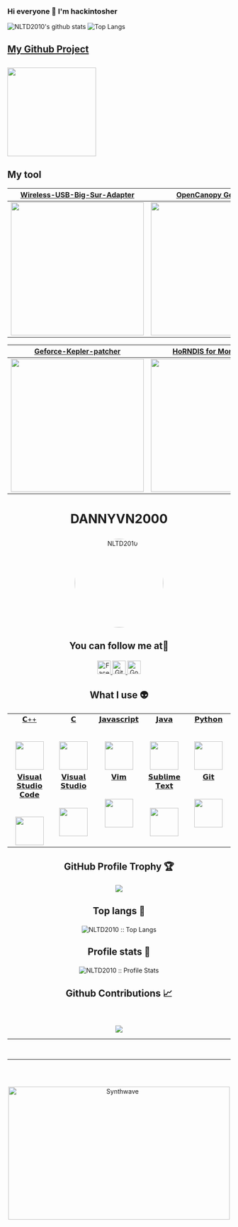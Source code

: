 ### Hi everyone 🤗 I'm hackintosher

![NLTD2010's github stats](https://github-readme-stats.vercel.app/api?username=NLTD2010&theme=radical&show_icons=true)
![Top Langs](https://github-readme-stats.vercel.app/api/top-langs/?username=NLTD2010&theme=radical)

[My Github Project](https://github.com/NLTD2010?tab=repositories)
-

<a href="https://github.com/NLTD2010?tab=repositories"><img src="https://www.getfynd.com/blog/2016/12/15/why-did-apple-choose-an-apple-with-a-bite-out-of-it-for-its-logo/why-did-apple-choose-an-apple-with-a-bite-out-of-it-for-its-logo.jpg" width="200px"></a>
-

## My tool

[Wireless-USB-Big-Sur-Adapter](https://github.com/chris1111/Wireless-USB-Big-Sur-Adapter)|[OpenCanopy Generator](https://github.com/chris1111/OpenCanopy-Generator)|[Themes OpenCore](https://github.com/chris1111/My-Simple-OC-Themes)|[Command Line SnapShot Mounter](https://github.com/chris1111/Command-Line-SnapShot-Mounter)
-|-|-|-
<a href="https://github.com/chris1111/Wireless-USB-Big-Sur-Adapter"><img src="https://user-images.githubusercontent.com/6248794/140664934-ccf2af36-9070-4cf0-9386-f47d6589e992.png" width="300px"></a>|<a href="https://github.com/chris1111/OpenCanopy-Generator"><img src="https://user-images.githubusercontent.com/6248794/134259571-1106d642-2186-43ac-8ddd-f7e55f202dc2.png" width="300px"></a>|<a href="https://github.com/chris1111/My-Simple-OC-Themes"><img src="https://user-images.githubusercontent.com/6248794/134266464-e41a5347-cae6-46ed-b345-1170f4d82ecb.png" width="300px"></a>|<a href="https://github.com/chris1111/Command-Line-SnapShot-Mounter"><img src="https://user-images.githubusercontent.com/6248794/140523046-0c5728e0-a685-4d7b-9dfb-b5d4d53ef3d9.png" width="300px"></a>

  
[Geforce-Kepler-patcher](https://github.com/chris1111/Geforce-Kepler-patcher)|[HoRNDIS for Monterey 12](https://github.com/chris1111/Config-Validator)|[OpenCore Config Validator](https://github.com/chris1111/HoRNDIS)|[Patch HD 4000 Monterey](https://github.com/chris1111/Patch-HD4000-Monterey)
-|-|-|-
<a href="https://github.com/chris1111/Geforce-Kepler-patcher"><img src="https://user-images.githubusercontent.com/6248794/135184021-50ba192b-223c-420d-ba1b-f31aedec7b90.png" width="300px"></a>|<a href="https://github.com/chris1111/HoRNDIS"><img src="https://user-images.githubusercontent.com/6248794/146655598-a51ddc6b-6e02-43cd-bea4-78488675fc1d.png" width="300px"></a>|<a href="https://github.com/chris1111/Config-Validator"><img src="https://user-images.githubusercontent.com/6248794/146655491-4f3d2374-67fd-4623-95ad-7a0d2b024fc8.png" width="300px"></a>|<a href="https://github.com/chris1111/Patch-HD4000-Monterey"><img src="https://user-images.githubusercontent.com/6248794/134258717-5b7fd4cb-39dd-4621-87ed-6b738ffbc5e4.png" width="300px"></a>

# <p align="center">DANNYVN2000</p>

<p align="center">
	<a href="https://github.com/NLTD2010">
	<img src="https://scontent.fdad3-5.fna.fbcdn.net/v/t39.30808-1/c145.33.254.254a/p320x320/240118244_373207864343659_2552214732870605524_n.jpg?_nc_cat=102&ccb=1-5&_nc_sid=7206a8&_nc_ohc=L7OwGI0vz8oAX8HWmr-&_nc_ht=scontent.fdad3-5.fna&oh=00_AT9z8XHZE1tSDCOoqLdgFCO-MswjpRxl1EqTQQQ6ICO-Nw&oe=62052D46" width = "200" alt="NLTD2010" style="border-radius:50%">
	</a>
</p>


## <p align="center">You can follow me at🌹</p>

<p align="center">
  <a href="https://www.facebook.com/nguyenlethaiduong2000">
    <img src="https://www.vectorlogo.zone/logos/facebook/facebook-official.svg" alt="Facebook" height="30" width="30">
  </a>
	
  <a href="https://github.com/NLTD2010">
    <img src="https://www.vectorlogo.zone/logos/github/github-tile.svg" alt="Github" height="30" width="30">
  </a>
  
  <a href="mailto:thaiduong35cpu@gmail.com">
    <img src="https://www.vectorlogo.zone/logos/google/google-icon.svg" alt="Google" height="30" width="30">
  </a>

  
## <p align="center">What I use :alien:</p>

<table align="center">
  <tbody>
    <tr valign="top">
      <td width="20%" align="center">
	<a href="https://devdocs.io/cpp/">
		<span>𝗖++</span><br><br><br>
		<img height="64px" src="https://cdn.worldvectorlogo.com/logos/c.svg">
	 </a>
      </td>
      <td width="20%" align="center">
	 <a href="https://devdocs.io/c/">
		<span>𝗖</span><br><br><br>
		<img height="64px" src="https://cdn.svgporn.com/logos/c.svg">
	 </a>
      </td>
      <td width="20%" align="center">
	<a href="https://www.w3schools.com/js/js_htmldom_document.asp">
		<span>𝗝𝗮𝘃𝗮𝘀𝗰𝗿𝗶𝗽𝘁</span><br><br><br>
		<img height="64px" src="https://cdn.svgporn.com/logos/javascript.svg">
	 </a>
      </td>
	<td width="20%" align="center">
		<a href="https://docs.oracle.com/en/java/">
        <span>𝗝𝗮𝘃𝗮</span><br><br><br>
        <img height="64px" src="https://cdn.svgporn.com/logos/java.svg">
		</a>
      </td>
      <td width="20%" align="center">
	      <a href="https://docs.python.org/3/">
        <span>𝗣𝘆𝘁𝗵𝗼𝗻</span><br><br><br>
        <img height="64px" src="https://cdn.svgporn.com/logos/python.svg">
	      </a>
      </td>
    </tr>
    <tr valign="top">
	<td width="20%" align="center">
		<a href="https://code.visualstudio.com/docs">
        <span>𝗩𝗶𝘀𝘂𝗮𝗹 𝗦𝘁𝘂𝗱𝗶𝗼 𝗖𝗼𝗱𝗲</span><br><br><br>
        <img height="64px" src="https://cdn.worldvectorlogo.com/logos/visual-studio-code-1.svg">
		</a>
      </td>
	<td width="20%" align="center">
		<a href="https://docs.microsoft.com/visualstudio/ide/?view=vs-2019">
        <span>𝗩𝗶𝘀𝘂𝗮𝗹 𝗦𝘁𝘂𝗱𝗶𝗼</span><br><br><br>
        <img height="64px" src="https://cdn.worldvectorlogo.com/logos/visual-studio-2013.svg">
		</a>
      </td>
      <td width="20%" align="center">
	      <a href="https://www.vim.org/">
        <span>𝗩𝗶𝗺</span><br><br><br>
        <img height="64px" src="https://upload.wikimedia.org/wikipedia/commons/thumb/9/9f/Vimlogo.svg/1022px-Vimlogo.svg.png">
	      </a>
      </td>
	    <td width="20%" align="center">
	<a href="https://www.sublimetext.com/docs/">
		<span>𝗦𝘂𝗯𝗹𝗶𝗺𝗲 𝗧𝗲𝘅𝘁</span><br><br><br>
		<img height="64px" src="https://www.sublimehq.com/images/sublime_text.png">
	</a>
      </td>
      <td width="20%" align="center">
	      <a href="https://git-scm.com/doc">
        <span>𝗚𝗶𝘁</span><br><br><br>
        <img height="64px" src="https://cdn.svgporn.com/logos/git-icon.svg">
	      </a>
      </td>
    </tr>
  </tbody>
</table>

## <p align="center">GitHub Profile Trophy 🏆</p>

<p align='center'>
<img src="https://github-profile-trophy.vercel.app/?username=NLTD2010&theme=tokyonight&row=2&column=4">
</p>

## <p align="center">Top langs :tongue:</p>

<p align="center"><img src="https://github-readme-stats.vercel.app/api/top-langs/?username=NLTD2010&langs_count=10&theme=tokyonight&layout=compact" alt="NLTD2010 :: Top Langs" /></p>

## <p align="center">Profile stats :musical_keyboard:</p>

<p align="center"><img src="https://github-readme-stats.vercel.app/api?username=NLTD2010&show_icons=true&theme=tokyonight" alt="NLTD2010 :: Profile Stats" /></p>



## <p align="center">Github Contributions 📈</p>
<br>
<p align='center'>
<img src="https://activity-graph.herokuapp.com/graph?username=NLTD2010&theme=react-dark&custom_title=DannyVn%F0%9F%98%86">
<p>

<hr>
<br>

<hr>
<br>

##

<p align="center"><img src="https://thumbs.gfycat.com/GoodnaturedFondGaur-size_restricted.gif" alt="Synthwave" height="300" width="500"></p>

